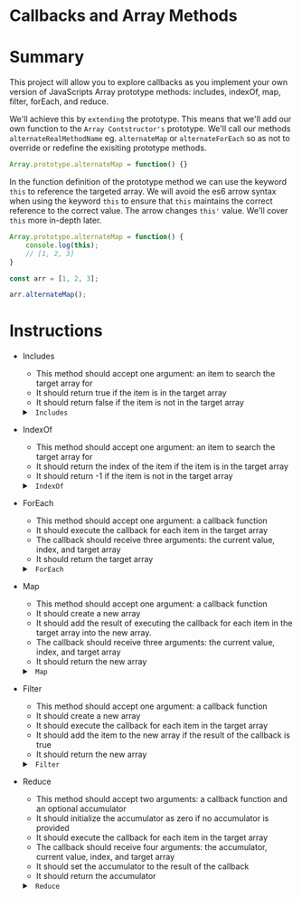 # Callbacks and Array Methods

# Summary
This project will allow you to explore callbacks as you implement your own version of JavaScripts Array prototype methods: includes, indexOf, map, filter, forEach, and reduce.

We'll achieve this by `extending` the prototype. This means that we'll add our own function to the `Array Contstructor's` prototype. We'll call our methods `alternateRealMethodName` eg. `alternateMap` or `alternateForEach` so as not to override or redefine the exisiting prototype methods.

```js
Array.prototype.alternateMap = function() {}
```

In the function definition of the prototype method we can use the keyword `this` to reference the targeted array. We will avoid the es6 arrow syntax when using the keyword `this` to ensure that `this` maintains the correct reference to the correct value. The arrow changes `this'` value. We'll cover `this` more in-depth later.

```js
Array.prototype.alternateMap = function() {
    console.log(this);
    // [1, 2, 3]
}

const arr = [1, 2, 3];

arr.alternateMap();
```

# Instructions

* Includes
    * This method should accept one argument: an item to search the target array for
    * It should return true if the item is in the target array
    * It should return false if the item is not in the target array
    <details>
    <summary> <code> Includes </code> </summary>

    ```js
    Array.prototype.alternateIncludes = function(item) {
        for (let i = 0; i < this.length; i++) {
            if (this[i] === item) return true;
        }

        return false;
    }
    ```
    </details>

* IndexOf
    * This method should accept one argument: an item to search the target array for
    * It should return the index of the item if the item is in the target array
    * It should return -1 if the item is not in the target array
    <details>
    <summary> <code> IndexOf </code> </summary>

    ```js
    Array.prototype.alternateIndexOf = function(item) {
        for (let i = 0; i < this.length; i++) {
            if (this[i] === item) return i;
        }

        return -1;
    }
    ```
    </details>

* ForEach
    * This method should accept one argument: a callback function
    * It should execute the callback for each item in the target array
    * The callback should receive three arguments: the current value, index, and target array
    * It should return the target array
    <details>
    <summary> <code> ForEach </code> </summary>

    ```js
    Array.prototype.alternateForEach = function(cb) {
        for (let i = 0; i < this.length; i++) {
            this[i] = cb(this[i], i, this);
        }

        return this;
    }
    ```
    </details>

* Map
    * This method should accept one argument: a callback function
    * It should create a new array
    * It should add the result of executing the callback for each item in the target array into the new array.
    * The callback should receive three arguments: the current value, index, and target array
    * It should return the new array
    <details>
    <summary> <code> Map </code> </summary>

    ```js
    Array.prototype.alternateMap = function(cb) {
        const arr = [];

        for (let i = 0; i < this.length; i++) {
            arr.push(cb(this[i], i, this));
        }

        return arr;
    }
    ```
    </details>

* Filter
    * This method should accept one argument: a callback function
    * It should create a new array
    * It should execute the callback for each item in the target array
    * It should add the item to the new array if the result of the callback is true
    * It should return the new array
    <details>
    <summary> <code> Filter </code> </summary>

    ```js
        Array.prototype.alternateFilter = function(cb) {
            const arr = [];

            for (let i = 0; i < this.length; i++) {
                if (cb(this[i], i, this)) arr.push(this[i])
            }

            return arr;
        }
    ```
    </details>

* Reduce
    * This method should accept two arguments: a callback function and an optional accumulator
    * It should initialize the accumulator as zero if no accumulator is provided
    * It should execute the callback for each item in the target array
    * The callback should receive four arguments: the accumulator, current value, index, and target array
    * It should set the accumulator to the result of the callback
    * It should return the accumulator
    <details>
    <summary> <code> Reduce </code> </summary>

    ```js
    Array.prototype.alternateReduce = function(cb, acc = 0) {
        for (let i = 0; i < this.length; i++) {
            acc = cb(acc, this[i], i, this)
        }

        return acc;
    }
    ```
    </details>
